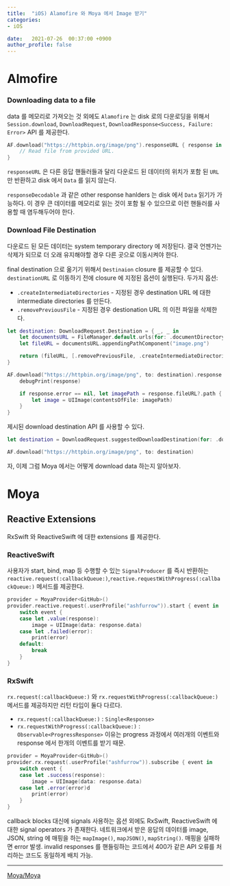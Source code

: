 ```yaml
---
title:  "iOS) Alamofire 와 Moya 에서 Image 받기"
categories:
- iOS

date:   2021-07-26  00:37:00 +0900
author_profile: false
---
```

# Almofire

### Downloading data to a file

data 를 메모리로 가져오는 것 외에도 `Alamofire` 는 disk 로의 다운로딩을 위해서 `Session.download`, `DownloadRequest`, `DownloadResponse<Success, Failure: Error>` API 를 제공한다.

```swift
AF.download("https://httpbin.org/image/png").responseURL { response in
    // Read file from provided URL.
}
```

`responseURL` 은 다른 응답 핸들러들과 달리 다운로드 된 데이터의 위치가 포함 된 `URL` 만 반환하고 disk 에서 `Data` 를 읽지 않는다.

`responseDecodable` 과 같은 other response hanlders 는 disk 에서 `Data` 읽기가 가능하다. 이 경우 큰 데이터를 메모리로 읽는 것이 포함 될 수 있으므로 이런 핸들러를 사용할 때 염두해두어야 한다.

### Download File Destination

다운로드 된 모든 데이터는 system temporary directory 에 저장된다. 결국 언젠가는 삭제가 되므로 더 오래 유지해야할 경우 다른 곳으로 이동시켜야 한다.

final destination 으로 옮기기 위해서 `Destinaion` closure 를 제공할 수 있다. `destinationURL` 로 이동하기 전에 closure 에 지정된 옵션이 실행된다. 두가지 옵션:

- `.createIntermediateDirectories` - 지정된 경우 destination URL 에 대한 intermediate directories 를 만든다.
- `.removePreviousFile` - 지정된 경우 destionation URL 의 이전 파일을 삭제한다.

```swift
let destination: DownloadRequest.Destination = { _, _ in
    let documentsURL = FileManager.default.urls(for: .documentDirectory, in: .userDomainMask)[0]
    let fileURL = documentsURL.appendingPathComponent("image.png")

    return (fileURL, [.removePreviousFile, .createIntermediateDirectories])
}

AF.download("https://httpbin.org/image/png", to: destination).response { response in
    debugPrint(response)

    if response.error == nil, let imagePath = response.fileURL?.path {
        let image = UIImage(contentsOfFile: imagePath)
    }
}
```

제시된 download destination API 를 사용할 수 있다.

```swift
let destination = DownloadRequest.suggestedDownloadDestination(for: .documentDirectory)

AF.download("https://httpbin.org/image/png", to: destination)
```

자, 이제 그럼 Moya 에서는 어떻게 download data 하는지 알아보자. 

# Moya

## Reactive Extensions

RxSwift 와 ReactiveSwift 에 대한 extensions 를 제공한다.

### ReactiveSwift

사용자가 start, bind, map 등 수행할 수 있는 `SignalProducer` 를 즉시 반환하는 `reactive.request(:callbackQueue:)`,`reactive.requestWithProgress(:callbackQueue:)` 메서드를 제공한다.

```swift
provider = MoyaProvider<GitHub>()
provider.reactive.request(.userProfile("ashfurrow")).start { event in
    switch event {
    case let .value(response):
        image = UIImage(data: response.data)
    case let .failed(error):
        print(error)
    default:
        break
    }
}
```

### RxSwift

`rx.request(:callbackQueue:)` 와 `rx.requestWithProgress(:callbackQueue:)` 메서드를 제공하지만 리턴 타입이 둘다 다르다.

- `rx.request(:callbackQueue:)` : `Single<Response>`
- `rx.requestWithProgress(:callbackQueue:)` : `Observable<ProgressResponse>` 이유는 progress 과정에서 여러개의 이벤트와 response 에서 한개의 이벤트를 받기 때문.

```swift
provider = MoyaProvider<GitHub>()
provider.rx.request(.userProfile("ashfurrow")).subscribe { event in
    switch event {
    case let .success(response):
        image = UIImage(data: response.data)
    case let .error(error)d
        print(error)
    }
}
```

callback blocks 대신에 signals 사용하는 옵션 외에도 RxSwift, ReactiveSwift 에 대한 signal operators 가 존재한다. 네트워크에서 받은 응답의 데이터를 image, JSON, string 에 매핑을 하는 `mapImage()`, `mapJSON()`, `mapString()`. 매핑을 실패하면 error 발생. invalid responses 를 핸들링하는 코드에서 400가 같은 API 오류를 처리하는 코드도 동일하게 배치 가능.

---

[Moya/Moya](https://github.com/Moya/Moya#reactive-extensions)
